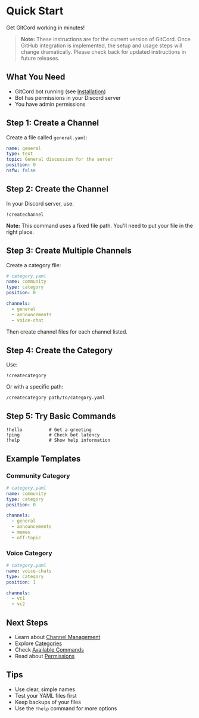 # Quick Start

Get GitCord working in minutes!

> **Note:** These instructions are for the current version of GitCord. Once GitHub integration is implemented, the setup and usage steps will change dramatically. Please check back for updated instructions in future releases.


## What You Need

- GitCord bot running (see [Installation](./installation.md))
- Bot has permissions in your Discord server
- You have admin permissions

## Step 1: Create a Channel

Create a file called `general.yaml`:

```yaml
name: general
type: text
topic: General discussion for the server
position: 0
nsfw: false
```

## Step 2: Create the Channel

In your Discord server, use:

```
!createchannel
```

**Note:** This command uses a fixed file path. You'll need to put your file in the right place.

## Step 3: Create Multiple Channels

Create a category file:

```yaml
# category.yaml
name: community
type: category
position: 0

channels:
  - general
  - announcements
  - voice-chat
```

Then create channel files for each channel listed.

## Step 4: Create the Category

Use:

```
!createcategory
```

Or with a specific path:

```
/createcategory path/to/category.yaml
```

## Step 5: Try Basic Commands

```
!hello          # Get a greeting
!ping           # Check bot latency
!help           # Show help information
```

## Example Templates

### Community Category
```yaml
# category.yaml
name: community
type: category
position: 0

channels:
  - general
  - announcements
  - memes
  - off-topic
```

### Voice Category
```yaml
# category.yaml
name: voice-chats
type: category
position: 1

channels:
  - vc1
  - vc2
```

## Next Steps

- Learn about [Channel Management](../user-guide/channel-management.md)
- Explore [Categories](../user-guide/categories.md)
- Check [Available Commands](../user-guide/commands.md)
- Read about [Permissions](../user-guide/permissions.md)

## Tips

- Use clear, simple names
- Test your YAML files first
- Keep backups of your files
- Use the `!help` command for more options 